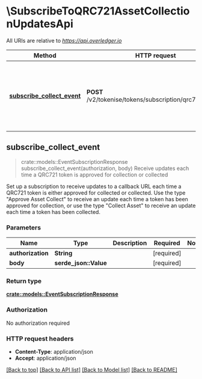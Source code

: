 # \SubscribeToQRC721AssetCollectionUpdatesApi

All URIs are relative to *https://api.overledger.io*

Method | HTTP request | Description
------------- | ------------- | -------------
[**subscribe_collect_event**](SubscribeToQRC721AssetCollectionUpdatesApi.md#subscribe_collect_event) | **POST** /v2/tokenise/tokens/subscription/qrc721/collect | Receive updates each time a QRC721 token is approved for collection or collected



## subscribe_collect_event

> crate::models::EventSubscriptionResponse subscribe_collect_event(authorization, body)
Receive updates each time a QRC721 token is approved for collection or collected

Set up a subscription to receive updates to a callback URL each time a QRC721 token is either approved for collected or collected. Use the type \"Approve Asset Collect\" to receive an update each time a token has been approved for collection, or use the type \"Collect Asset\" to receive an update each time a token has been collected.

### Parameters


Name | Type | Description  | Required | Notes
------------- | ------------- | ------------- | ------------- | -------------
**authorization** | **String** |  | [required] |
**body** | **serde_json::Value** |  | [required] |

### Return type

[**crate::models::EventSubscriptionResponse**](EventSubscriptionResponse.md)

### Authorization

No authorization required

### HTTP request headers

- **Content-Type**: application/json
- **Accept**: application/json

[[Back to top]](#) [[Back to API list]](../README.md#documentation-for-api-endpoints) [[Back to Model list]](../README.md#documentation-for-models) [[Back to README]](../README.md)

